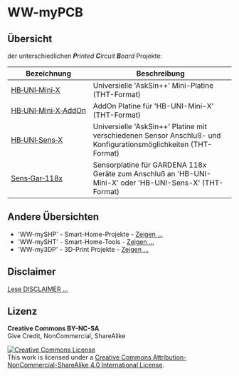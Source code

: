 # WW-myPCB

## Übersicht

der unterschiedlichen _<b>P</b>rinted <b>C</b>ircuit <b>B</b>oard_ Projekte:

| **Bezeichnung** | **Beschreibung** |
| --- | --- |
| [HB‑UNI‑Mini‑X](./PCB_HB-UNI-Mini-X/README.md "Zeigen ...") | Universielle 'AskSin++' Mini-Platine (THT-Format) |
| [HB‑UNI‑Mini‑X‑AddOn](./PCB_HB-UNI-Mini-X-AddOn/README.md "Zeigen ...") | AddOn Platine für 'HB-UNI-Mini-X' (THT-Format) |
| [HB‑UNI‑Sens‑X](./PCB_HB-UNI-Sens-X/README.md "Zeigen ...") | Universielle 'AskSin++' Platine mit verschiedenen Sensor Anschluß- und Konfigurationsmöglichkeiten (THT-Format) |
| [Sens‑Gar‑118x](./PCB_Sens-Gar-118x/README.md "Zeigen ...") | Sensorplatine für GARDENA 118x Geräte zum Anschluß an 'HB-UNI-Mini-X' oder 'HB-UNI-Sens-X' (THT-Format) |

## Andere Übersichten
- 'WW-mySHP' - Smart-Home-Projekte - [Zeigen ...](https://github.com/wolwin/WW-mySHP/blob/master/README.md)
- 'WW-mySHT' - Smart-Home-Tools - [Zeigen ...](https://github.com/wolwin/WW-mySHT/blob/master/README.md)
- 'WW-my3DP' - 3D-Print Projekte - [Zeigen ...](https://github.com/wolwin/WW-my3DP/blob/master/README.md)

## Disclaimer
[Lese DISCLAIMER ...](DISCLAIMER.md "Lesen ...")

## Lizenz

**Creative Commons BY-NC-SA**<br>
Give Credit, NonCommercial, ShareAlike

<a rel="license" href="http://creativecommons.org/licenses/by-nc-sa/4.0/"><img alt="Creative Commons License" style="border-width:0" src="https://i.creativecommons.org/l/by-nc-sa/4.0/88x31.png" /></a><br />This work is licensed under a <a rel="license" href="http://creativecommons.org/licenses/by-nc-sa/4.0/">Creative Commons Attribution-NonCommercial-ShareAlike 4.0 International License</a>.

